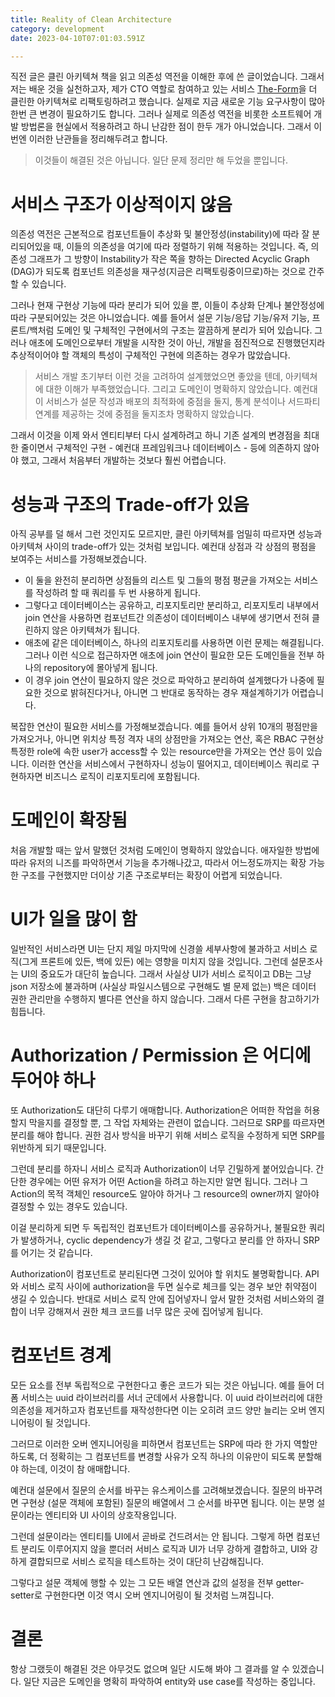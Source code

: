 ```yaml
---
title: Reality of Clean Architecture
category: development
date: 2023-04-10T07:01:03.591Z

---
```


직전 글은 클린 아키텍쳐 책을 읽고 의존성 역전을 이해한 후에 쓴 글이었습니다. 그래서 저는 배운 것을 실천하고자, 제가 CTO 역할로 참여하고 있는 서비스 [The-Form](https://the-form.io)을 더 클린한 아키텍쳐로 리팩토링하려고 했습니다. 실제로 지금 새로운 기능 요구사항이 많아 한번 큰 변경이 필요하기도 합니다. 그러나 실제로 의존성 역전을 비롯한 소프트웨어 개발 방법론을 현실에서 적용하려고 하니 난감한 점이 한두 개가 아니었습니다. 그래서 이번엔 이러한 난관들을 정리해두려고 합니다.

> 이것들이 해결된 것은 아닙니다. 일단 문제 정리만 해 두었을 뿐입니다.

# 서비스 구조가 이상적이지 않음

의존성 역전은 근본적으로 컴포넌트들이 추상화 및 불안정성(instability)에 따라 잘 분리되어있을 때, 이들의 의존성을 여기에 따라 정렬하기 위해 적용하는 것입니다. 즉, 의존성 그래프가 그 방향이 Instability가 작은 쪽을 향하는 Directed Acyclic Graph (DAG)가 되도록 컴포넌트 의존성을 재구성(지금은 리팩토링중이므로)하는 것으로 간주할 수 있습니다.

그러나 현재 구현상 기능에 따라 분리가 되어 있을 뿐, 이들이 추상화 단계나 불안정성에 따라 구분되어있는 것은 아니었습니다. 예를 들어서 설문 기능/응답 기능/유저 기능, 프론트/백처럼 도메인 및 구체적인 구현에서의 구조는 깔끔하게 분리가 되어 있습니다. 그러나 애초에 도메인으로부터 개발을 시작한 것이 아닌, 개발을 점진적으로 진행했던지라 추상적이어야 할 객체의 특성이 구체적인 구현에 의존하는 경우가 많았습니다.

> 서비스 개발 초기부터 이런 것을 고려하여 설계했었으면 좋았을 텐데, 아키텍쳐에 대한 이해가 부족했었습니다. 그리고 도메인이 명확하지 않았습니다. 예컨대 이 서비스가 설문 작성과 배포의 최적화에 중점을 둘지, 통계 분석이나 서드파티 연계를 제공하는 것에 중점을 둘지조차 명확하지 않았습니다.

그래서 이것을 이제 와서 엔티티부터 다시 설계하려고 하니 기존 설계의 변경점을 최대한 줄이면서 구체적인 구현 - 예컨대 프레임워크나 데이터베이스 - 등에 의존하지 않아야 했고, 그래서 처음부터 개발하는 것보다 훨씬 어렵습니다.

# 성능과 구조의 Trade-off가 있음

아직 공부를 덜 해서 그런 것인지도 모르지만, 클린 아키텍쳐를 엄밀히 따르자면 성능과 아키텍쳐 사이의 trade-off가 있는 것처럼 보입니다. 예컨대 상점과 각 상점의 평점을 보여주는 서비스를 가정해보겠습니다.

- 이 둘을 완전히 분리하면 상점들의 리스트 및 그들의 평점 평균을 가져오는 서비스를 작성하려 할 때 쿼리를 두 번 사용하게 됩니다.
- 그렇다고 데이터베이스는 공유하고, 리포지토리만 분리하고, 리포지토리 내부에서 join 연산을 사용하면 컴포넌트간 의존성이 데이터베이스 내부에 생기면서 전혀 클린하지 않은 아키텍쳐가 됩니다.
- 애초에 같은 데이터베이스, 하나의 리포지토리를 사용하면 이런 문제는 해결됩니다. 그러나 이런 식으로 접근하자면 애초에 join 연산이 필요한 모든 도메인들을 전부 하나의 repository에 몰아넣게 됩니다.
- 이 경우 join 연산이 필요하지 않은 것으로 파악하고 분리하여 설계했다가 나중에 필요한 것으로 밝혀진다거나, 아니면 그 반대로 동작하는 경우 재설계하기가 어렵습니다.

복잡한 연산이 필요한 서비스를 가정해보겠습니다. 예를 들어서 상위 10개의 평점만을 가져오거나, 아니면 위치상 특정 격자 내의 상점만을 가져오는 연산, 혹은 RBAC 구현상 특정한 role에 속한 user가 access할 수 있는 resource만을 가져오는 연산 등이 있습니다. 이러한 연산을 서비스에서 구현하자니 성능이 떨어지고, 데이터베이스 쿼리로 구현하자면 비즈니스 로직이 리포지토리에 포함됩니다.

# 도메인이 확장됨

처음 개발할 때는 앞서 말했던 것처럼 도메인이 명확하지 않았습니다. 애자일한 방법에 따라 유저의 니즈를 파악하면서 기능을 추가해나갔고, 따라서 어느정도까지는 확장 가능한 구조를 구현했지만 더이상 기존 구조로부터는 확장이 어렵게 되었습니다.

# UI가 일을 많이 함

일반적인 서비스라면 UI는 단지 제일 마지막에 신경쓸 세부사항에 불과하고 서비스 로직(그게 프론트에 있든, 백에 있든) 에는 영향을 미치지 않을 것입니다. 그런데 설문조사는 UI의 중요도가 대단히 높습니다. 그래서 사실상 UI가 서비스 로직이고 DB는 그냥 json 저장소에 불과하며 (사실상 파일시스템으로 구현해도 별 문제 없는) 백은 데이터 권한 관리만을 수행하지 별다른 연산을 하지 않습니다. 그래서 다른 구현을 참고하기가 힘듭니다.

# Authorization / Permission 은 어디에 두어야 하나

또 Authorization도 대단히 다루기 애매합니다. Authorization은 어떠한 작업을 허용할지 막을지를 결정할 뿐, 그 작업 자체와는 관련이 없습니다. 그러므로 SRP를 따르자면 분리를 해야 합니다. 권한 검사 방식을 바꾸기 위해 서비스 로직을 수정하게 되면 SRP를 위반하게 되기 때문입니다.

그런데 분리를 하자니 서비스 로직과 Authorization이 너무 긴밀하게 붙어있습니다. 간단한 경우에는 어떤 유저가 어떤 Action을 하려고 하는지만 알면 됩니다. 그러나 그 Action의 목적 객체인 resource도 알아야 하거나 그 resource의 owner까지 알아야 결정할 수 있는 경우도 있습니다.

이걸 분리하게 되면 두 독립적인 컴포넌트가 데이터베이스를 공유하거나, 불필요한 쿼리가 발생하거나, cyclic dependency가 생길 것 같고, 그렇다고 분리를 안 하자니 SRP를 어기는 것 같습니다.

Authorization이 컴포넌트로 분리된다면 그것이 있어야 할 위치도 불명확합니다. API와 서비스 로직 사이에 authorization을 두면 실수로 체크를 잊는 경우 보안 취약점이 생길 수 있습니다. 반대로 서비스 로직 안에 집어넣자니 앞서 말한 것처럼 서비스와의 결합이 너무 강해져서 권한 체크 코드를 너무 많은 곳에 집어넣게 됩니다.

# 컴포넌트 경계

모든 요소를 전부 독립적으로 구현한다고 좋은 코드가 되는 것은 아닙니다. 예를 들어 더폼 서비스는 uuid 라이브러리를 서너 군데에서 사용합니다. 이 uuid 라이브러리에 대한 의존성을 제거하고자 컴포넌트를 재작성한다면 이는 오히려 코드 양만 늘리는 오버 엔지니어링이 될 것입니다.

그러므로 이러한 오버 엔지니어링을 피하면서 컴포넌트는 SRP에 따라 한 가지 역할만 하도록, 더 정확히는 그 컴포넌트를 변경할 사유가 오직 하나의 이유만이 되도록 분할해야 하는데, 이것이 참 애매합니다.

예컨대 설문에서 질문의 순서를 바꾸는 유스케이스를 고려해보겠습니다. 질문의 바꾸려면 구현상 (설문 객체에 포함된) 질문의 배열에서 그 순서를 바꾸면 됩니다. 이는 분명 설문이라는 엔티티와 UI 사이의 상호작용입니다.

그런데 설문이라는 엔티티틀 UI에서 곧바로 건드려서는 안 됩니다. 그렇게 하면 컴포넌트 분리도 이루어지지 않을 뿐더러 서비스 로직과 UI가 너무 강하게 결합하고, UI와 강하게 결합되므로 서비스 로직을 테스트하는 것이 대단히 난감해집니다.

그렇다고 설문 객체에 행할 수 있는 그 모든 배열 연산과 값의 설정을 전부 getter-setter로 구현한다면 이것 역시 오버 엔지니어링이 될 것처럼 느껴집니다.

# 결론

항상 그랬듯이 해결된 것은 아무것도 없으며 일단 시도해 봐야 그 결과를 알 수 있겠습니다. 일단 지금은 도메인을 명확히 파악하여 entity와 use case를 작성하는 중입니다.